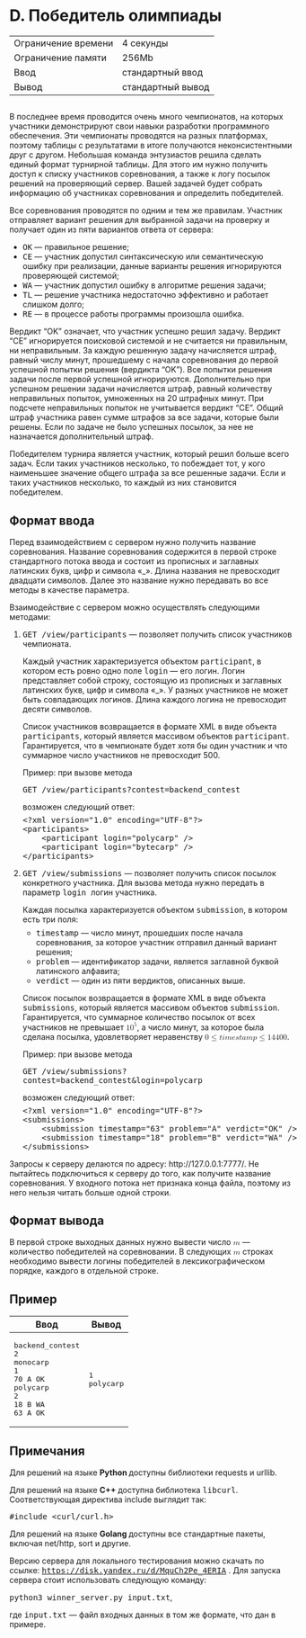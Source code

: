 <div class="header">
<h1 class="title">D. Победитель олимпиады</h1>
<table>
<tr class="time-limit">
<td class="property-title">Ограничение времени</td>
<td>4&nbsp;секунды</td>
</tr>
<tr class="memory-limit">
<td class="property-title">Ограничение памяти</td>
<td>256Mb</td>
</tr>
<tr class="input-file">
<td class="property-title">Ввод</td>
<td colspan="1">стандартный ввод</td>
</tr>
<tr class="output-file">
<td class="property-title">Вывод</td>
<td colspan="1">стандартный вывод</td>
</tr>
</table>
</div>
<h2></h2>
<div class="legend">
<!--l. 48-->
<p style="text-indent: 0em;">В последнее время проводится очень много чемпионатов, на которых участники демонстрируют свои
навыки разработки программного обеспечения. Эти чемпионаты проводятся на разных платформах, поэтому таблицы с результатами
в итоге получаются неконсистентными друг с другом. Небольшая команда энтузиастов решила сделать единый формат турнирной таблицы.
Для этого им нужно получить доступ к списку участников соревнования, а также к логу посылок решений на проверяющий сервер.
Вашей задачей будет собрать информацию об участниках соревнования и определить победителей. <!--l. 50-->
</p><p style="text-indent: 0em;">Все соревнования проводятся по одним и тем же правилам. Участник отправляет вариант решения
для выбранной задачи на проверку и получает один из пяти вариантов ответа от сервера: </p><ul>
<li><span style="font-family: monospace;">OK</span>&nbsp;— правильное решение; </li>
<li><span style="font-family: monospace;">CE</span>&nbsp;— участник допустил синтаксическую или семантическую ошибку при реализации,
данные варианты решения игнорируются проверяющей системой; </li>
<li><span style="font-family: monospace;">WA</span>&nbsp;— участник допустил ошибку в алгоритме решения задачи; </li>
<li><span style="font-family: monospace;">TL</span>&nbsp;— решение участника недостаточно эффективно и работает слишком долго;
</li>
<li><span style="font-family: monospace;">RE</span>&nbsp;— в процессе работы программы произошла ошибка.</li>
</ul>
<!--l. 59-->
<p style="text-indent: 0em;">Вердикт “OK” означает, что участник успешно решил задачу. Вердикт “CE” игнорируется поисковой
системой и не считается ни правильным, ни неправильным. За каждую решенную задачу начисляется штраф, равный числу минут, прошедшему
с начала соревнования до первой успешной попытки решения (вердикта “OK”). Все попытки решения задачи после первой успешной
игнорируются. Дополнительно при успешном решении задачи начисляется штраф, равный количеству неправильных попыток, умноженных
на 20 штрафных минут. При подсчете неправильных попыток не учитывается вердикт “CE”. Общий штраф участника равен сумме штрафов
за все задачи, которые были решены. Если по задаче не было успешных посылок, за нее не назначается дополнительный штраф. <!--l.
61-->
</p><p style="text-indent: 0em;">Победителем турнира является участник, который решил больше всего задач. Если таких участников
несколько, то побеждает тот, у кого наименьшее значение общего штрафа за все решенные задачи. Если и таких участников несколько,
то каждый из них становится победителем. </p>
<p></p>
<p></p>
<p></p>

</div>
<h2>Формат ввода</h2>
<div class="input-specification">
<!--l. 66-->
<p style="text-indent: 0em;">Перед взаимодействием с сервером нужно получить название соревнования. Название соревнования
содержится в первой строке стандартного потока ввода и состоит из прописных и заглавных латинских букв, цифр и символа «_».
Длина названия не превосходит двадцати символов. Далее это название нужно передавать во все методы в качестве параметра. <!--l.
68-->
</p><p style="text-indent: 0em;">Взаимодействие с сервером можно осуществлять следующими методами: </p><ol style="list-style-type:
decimal;">
<li><span style="font-family: monospace;">GET /view/participants</span>&nbsp;— позволяет получить список участников чемпионата.
<!--l. 72-->
<p style="margin-bottom: 0.5em; text-indent: 0em;">Каждый участник характеризуется объектом <span style="font-family: monospace;">participant</span>,
в котором есть ровно одно поле <span style="font-family: monospace;">login</span>&nbsp;— его логин. Логин представляет собой
строку, состоящую из прописных и заглавных латинских букв, цифр и символа «_». У разных участников не может быть совпадающих
логинов. Длина каждого логина не превосходит десяти символов. <!--l. 74-->
</p><p style="margin-bottom: 0.5em; text-indent: 0em;">Список участников возвращается в формате XML в виде объекта <span style="font-family:
monospace;">participants</span>, который является массивом объектов <span style="font-family: monospace;">participant</span>.
Гарантируется, что в чемпионате будет хотя бы один участник и что суммарное число участников не превосходит 500. <!--l. 76-->
</p><p style="margin-bottom: 0.5em; text-indent: 0em;">Пример: при вызове метода <!--l. 78-->
</p><p style="margin-bottom: 0.5em; text-indent: 0em;"><span style="font-family: monospace;">GET /view/participants?contest=backend_contest</span><!--l.
80-->
</p><p style="margin-bottom: 0.5em; text-indent: 0em;">возможен следующий ответ: </p><div style="clear: both; font-family:
monospace; text-align: left; white-space: nowrap;"> &lt;?xml&nbsp;version="1.0"&nbsp;encoding="UTF-8"?&gt; &nbsp;<br>&lt;participants&gt;
&nbsp;<br>&nbsp;&nbsp;&nbsp;&nbsp;&lt;participant&nbsp;login="polycarp"&nbsp;/&gt; &nbsp;<br>&nbsp;&nbsp;&nbsp;&nbsp;&lt;participant&nbsp;login="bytecarp"&nbsp;/&gt;
&nbsp;<br>&lt;/participants&gt;</div>
<!--l. 87-->
<p style="margin-bottom: 0.5em; text-indent: 0em;">
</p>
<p></p>
<p></p>
<p></p>
<p></p>
<p></p>
</li>
<li><span style="font-family: monospace;">GET /view/submissions</span>&nbsp;— позволяет получить список посылок конкретного
участника. Для вызова метода нужно передать в параметр <span style="font-family: monospace;">login </span>логин участника.
<!--l. 91-->
<p style="margin-bottom: 0.5em; text-indent: 0em;">Каждая посылка характеризуется объектом <span style="font-family: monospace;">submission</span>,
в котором есть три поля: </p><ul>
<li><span style="font-family: monospace;">timestamp</span>&nbsp;— число минут, прошедших после начала соревнования, за которое
участник отправил данный вариант решения; </li>
<li><span style="font-family: monospace;">problem</span>&nbsp;— идентификатор задачи, является заглавной буквой латинского
алфавита; </li>
<li><span style="font-family: monospace;">verdict</span>&nbsp;— один из пяти вердиктов, описанных выше.</li>
</ul>
<!--l. 98-->
<p style="margin-bottom: 0.5em; text-indent: 0em;">Список посылок возвращается в формате XML в виде объекта <span style="font-family:
monospace;">submissions</span>, который является массивом объектов <span style="font-family: monospace;">submission</span>.
Гарантируется, что суммарное количество посылок от всех участников не превышает <!--l. 98--><math display="inline" style="text-indent:
0em;" xmlns="http://www.w3.org/1998/Math/MathML"><mn>1</mn><msup><mrow><mn>0</mn></mrow><mrow><mn>5</mn></mrow></msup></math>,
а число минут, за которое была сделана посылка, удовлетворяет неравенству <!--l. 98--><math display="inline" style="text-indent:
0em;" xmlns="http://www.w3.org/1998/Math/MathML"><mn>0</mn> <mo>≤</mo> <mi>t</mi><mi>i</mi><mi>m</mi><mi>e</mi><mi>s</mi><mi>t</mi><mi>a</mi><mi>m</mi><mi>p</mi>
<mo>≤</mo> <mn>1</mn><mn>4</mn><mn>4</mn><mn>0</mn><mn>0</mn></math>. <!--l. 100-->
</p><p style="margin-bottom: 0.5em; text-indent: 0em;">Пример: при вызове метода <!--l. 102-->
</p><p style="margin-bottom: 0.5em; text-indent: 0em;"><span style="font-family: monospace;">GET /view/submissions?contest=backend_contest&amp;login=polycarp</span><!--l.
104-->
</p><p style="margin-bottom: 0.5em; text-indent: 0em;">возможен следующий ответ: </p><div style="clear: both; font-family:
monospace; text-align: left; white-space: nowrap;"> &lt;?xml&nbsp;version="1.0"&nbsp;encoding="UTF-8"?&gt; &nbsp;<br>&lt;submissions&gt;
&nbsp;<br>&nbsp;&nbsp;&nbsp;&nbsp;&lt;submission&nbsp;timestamp="63"&nbsp;problem="A"&nbsp;verdict="OK"&nbsp;/&gt; &nbsp;<br>&nbsp;&nbsp;&nbsp;&nbsp;&lt;submission&nbsp;timestamp="18"&nbsp;problem="B"&nbsp;verdict="WA"&nbsp;/&gt;
&nbsp;<br>&lt;/submissions&gt;</div>
<!--l. 111-->
<p style="margin-bottom: 0.5em; text-indent: 0em;">
</p>
<p></p>
<p></p>
<p></p>
<p></p>
<p></p>
</li>
</ol>
<!--l. 114-->
<p style="text-indent: 0em;">Запросы к серверу делаются по адресу: http://127.0.0.1:7777/. Не пытайтесь подключиться к серверу
до того, как получите название соревнования. У входного потока нет признака конца файла, поэтому из него нельзя читать больше
одной строки. </p>
<p></p>
<p></p>

</div>
<h2>Формат вывода</h2>
<div class="output-specification"> В первой строке выходных данных нужно вывести число <!--l. 117--><math display="inline" style="text-indent: 0em;" xmlns="http://www.w3.org/1998/Math/MathML"><mi>m</mi></math>
— количество победителей на соревновании. В следующих <!--l. 118--><math display="inline" style="text-indent: 0em;" xmlns="http://www.w3.org/1998/Math/MathML"><mi>m</mi></math>
строках необходимо вывести логины победителей в лексикографическом порядке, каждого в отдельной строке. 
</div>
<h2>Пример</h2>
<table class="sample-tests">
<thead>
<tr>
<th>Ввод</th>
<th>Вывод</th>
</tr>
</thead>
<tbody>
<tr>
<td><pre>backend_contest
2
monocarp
1
70 A OK
polycarp
2
18 B WA
63 A OK
</pre></td>
<td><pre>1
polycarp
</pre></td>
</tr>
</tbody>
</table>
<h2>Примечания</h2>
<div class="notes">
<!--l. 122-->
<p style="text-indent: 0em;">Для решений на языке <span style="font-weight: bold;">Python </span>доступны библиотеки requests
и urllib. <!--l. 124-->
</p><p style="text-indent: 0em;">Для решений на языке <span style="font-weight: bold;">C++ </span>доступна библиотека <span
style="font-family: monospace;">libcurl</span>. Соответствующая директива include выглядит так: </p><div style="clear: both;
font-family: monospace; text-align: left; white-space: nowrap;"> #include&nbsp;&lt;curl/curl.h&gt;</div>
<!--l. 127-->
<p style="text-indent: 0em;">
<!--l. 129-->
</p><p style="text-indent: 0em;">Для решений на языке <span style="font-weight: bold;">Golang </span>доступны все стандартные
пакеты, включая net/http, sort и другие. <!--l. 131-->
</p><p style="text-indent: 0em;">Версию сервера для локального тестирования можно скачать по ссылке: <a href="https://disk.yandex.ru/d/MquCh2Pe_4ERIA"><span
style="font-family: monospace;">https://disk.yandex.ru/d/MquCh2Pe_4ERIA</span></a> . Для запуска сервера стоит использовать
следующую команду: <!--l. 133-->
</p><p style="text-indent: 0em;"><span style="font-family: monospace;">python3 winner_server.py input.txt</span>, <!--l. 135-->
</p><p style="text-indent: 0em;">где <span style="font-family: monospace;">input.txt</span>&nbsp;— файл входных данных в том
же формате, что дан в примере. </p>
<p></p>
<p></p>
<p></p>
<p></p>
<p></p>
<p></p>

</div>
